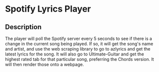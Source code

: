# Spotify Lyrics Player

## Description
The player will poll the Spotify server every 5 seconds to see if there is a change in the current song being played.
If so, it will get the song's name and artist, and use the web scraping library to go to azlyrics and get the latest lyrics for the song. It will also go to Ultimate-Guitar and get the highest rated tab for that particular song, preferring the Chords version.
It will then render those onto a webpage.

